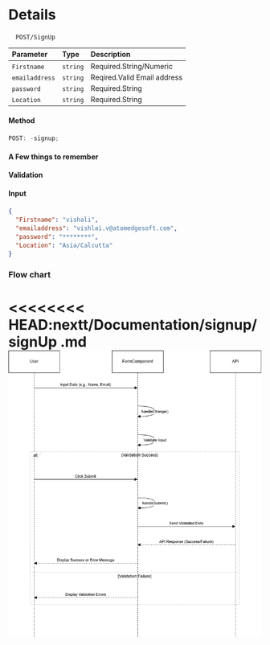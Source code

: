 # Details

```http
  POST/SignUp
```

| Parameter      | Type     | Description                 |
| :------------- | :------- | :-------------------------- |
| `Firstname`    | `string` | Required.String/Numeric     |
| `emailaddress` | `string` | Reqired.Valid Email address |
| `password`     | `string` | Required.String             |
| `Location`     | `string` | Required.String             |

#### Method

```javascript
POST: -signup;
```

#### A Few things to remember

#### Validation

#### Input

```json
{
  "Firstname": "vishali",
  "emailaddress": "vishlai.v@atomedgesoft.com",
  "password": "********",
  "Location": "Asia/Calcutta"
}
```

### Flow chart

<<<<<<<< HEAD:nextt/Documentation/signup/signUp .md
![Post](SignUp.png)
========
